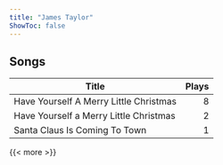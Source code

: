 ```yaml
---
title: "James Taylor"
ShowToc: false
---
```


## Songs
Title | Plays 
----- | -----: 
Have Yourself A Merry Little Christmas | 8
Have Yourself a Merry Little Christmas | 2
Santa Claus Is Coming To Town | 1

{{< more >}}